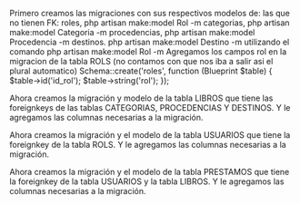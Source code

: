 Primero creamos las migraciones con sus respectivos modelos de:
las que no tienen FK:
roles, php artisan make:model Rol -m
categorias, php artisan make:model Categoria -m
procedencias, php artisan make:model Procedencia -m
destinos. php artisan make:model Destino -m 
utilizando el comando
php artisan make:model Rol -m
Agregamos los campos rol en la migracion de la tabla ROLS (no contamos con que nos iba a salir asi el plural automatico)
Schema::create('roles', function (Blueprint $table) {
    $table->id('id_rol');
    $table->string('rol');
});

Ahora creamos la migración y modelo de la tabla LIBROS que tiene las foreignkeys de las tablas CATEGORIAS, PROCEDENCIAS Y DESTINOS. Y le agregamos las columnas necesarias a la migración.

Ahora creamos la migración y el modelo de la tabla USUARIOS que tiene la foreignkey de la tabla ROLS. Y le agregamos las columnas necesarias a la migración.

Ahora creamos la migración y el modelo de la tabla PRESTAMOS que tiene la foreignkey de la tabla USUARIOS y la tabla LIBROS. Y le agregamos las columnas necesarias a la migración.
